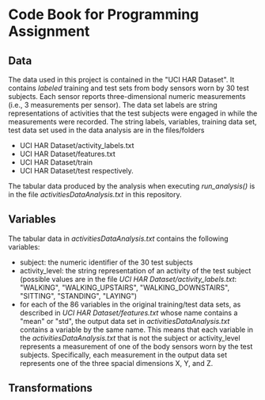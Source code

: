 # Code Book for Programming Assignment

## Data

The data used in this project is contained in the "UCI HAR Dataset". It contains *labeled* training and test sets from body sensors worn by 30 test subjects. Each sensor reports three-dimensional numeric measurements (i.e., 3 measurements per sensor). The data set labels are string representations of activities that the test subjects were engaged in while the measurements were recorded. The string labels, variables, training data set, test data set used in the data analysis are in the files/folders
- UCI HAR Dataset/activity_labels.txt
- UCI HAR Dataset/features.txt
- UCI HAR Dataset/train
- UCI HAR Dataset/test
respectively.

The tabular data produced by the analysis when executing *run_analysis()* is in the file *activitiesDataAnalysis.txt* in this repository.

## Variables

The tabular data in *activitiesDataAnalysis.txt* contains the following variables:
- subject: the numeric identifier of the 30 test subjects
- activity_level: the string representation of an activity of the test subject (possible values are in the file *UCI HAR Dataset/activity_labels.txt*: "WALKING", "WALKING_UPSTAIRS", "WALKING_DOWNSTAIRS", "SITTING", "STANDING", "LAYING")
- for each of the 86 variables in the original training/test data sets, as described in *UCI HAR Dataset/features.txt* whose name contains a "mean" or "std", the output data set in *activitiesDataAnalysis.txt* contains a variable by the same name. This means that each variable in the *activitiesDataAnalysis.txt* that is not the subject or activity_level represents a measurement of one of the body sensors worn by the test subjects. Specifically, each measurement in the output data set represents one of the three spacial dimensions X, Y, and Z.

## Transformations
